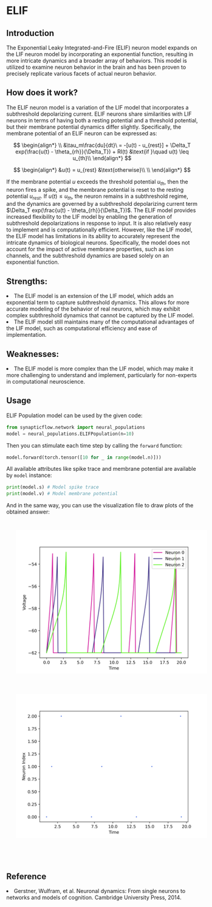<script type="text/javascript" src="https://www.maths.nottingham.ac.uk/plp/pmadw/LaTeXMathML.js"></script>
<script src='https://cdnjs.cloudflare.com/ajax/libs/mathjax/2.7.4/MathJax.js?config=default'></script>


# ELIF

## Introduction
The Exponential Leaky Integrated-and-Fire (ELIF) neuron model expands on the LIF neuron model by incorporating an exponential function, resulting in more intricate dynamics and a broader array of behaviors. This model is utilized to examine neuron behavior in the brain and has been proven to precisely replicate various facets of actual neuron behavior.
<br>

## How does it work?
The ELIF neuron model is a variation of the LIF model that incorporates a subthreshold depolarizing current. ELIF neurons share similarities with LIF neurons in terms of having both a resting potential and a threshold potential, but their membrane potential dynamics differ slightly. Specifically, the membrane potential of an ELIF neuron can be expressed as:

$$
\begin{align*}
\\
&\tau_m\frac{du}{dt}\ = -[u(t) - u_{rest}] + \Delta_T exp(\frac{u(t) - \theta_{rh}}{\Delta_T}) + RI(t) &\text{if }\quad u(t) \leq u_{th}\\
\end{align*}
$$

$$
\begin{align*}
&u(t) = u_{rest} &\text{otherwise}\\
\\
\end{align*}
$$

If the membrane potential $u$ exceeds the threshold potential $u_{th}$, then the neuron fires a spike, and the membrane potential is reset to the resting potential $u_{rest}$. If $u(t) \leq u_{th}$, the neuron remains in a subthreshold regime, and the dynamics are governed by a subthreshold depolarizing current term $\Delta_T exp(\frac{u(t) - \theta_{rh}}{\Delta_T})$.
The ELIF model provides increased flexibility to the LIF model by enabling the generation of subthreshold depolarizations in response to input. It is also relatively easy to implement and is computationally efficient. However, like the LIF model, the ELIF model has limitations in its ability to accurately represent the intricate dynamics of biological neurons. Specifically, the model does not account for the impact of active membrane properties, such as ion channels, and the subthreshold dynamics are based solely on an exponential function.
<br>

## Strengths:
<li>The ELIF model is an extension of the LIF model, which adds an exponential term to capture subthreshold dynamics. This allows for more accurate modeling of the behavior of real neurons, which may exhibit complex subthreshold dynamics that cannot be captured by the LIF model.
<li>The ELIF model still maintains many of the computational advantages of the LIF model, such as computational efficiency and ease of implementation.
  
## Weaknesses:
<li>The ELIF model is more complex than the LIF model, which may make it more challenging to understand and implement, particularly for non-experts in computational neuroscience.
<br>
  
## Usage
ELIF Population model can be used by the given code:
```python
from synapticflow.network import neural_populations
model = neural_populations.ELIFPopulation(n=10)
```
Then you can stimulate each time step by calling the `forward` function:
```python
model.forward(torch.tensor([10 for _ in range(model.n)]))
```
All available attributes like spike trace and membrane potential are available by `model` instance:
```python
print(model.s) # Model spike trace
print(model.v) # Model membrane potential
```

And in the same way, you can use the visualization file to draw plots of the obtained answer:

<p align="center">
  <img src="_static/ELIF-v.svg" alt="Voltage Plot" style="width: 600px; padding: 25px;"/>
  <img src="_static/ELIF-s.svg" alt="Raster Plot" style="width: 600px; padding: 25px;"/>
</p>

<br>
  
## Reference
<li> Gerstner, Wulfram, et al. Neuronal dynamics: From single neurons to networks and models of cognition. Cambridge University Press, 2014.
